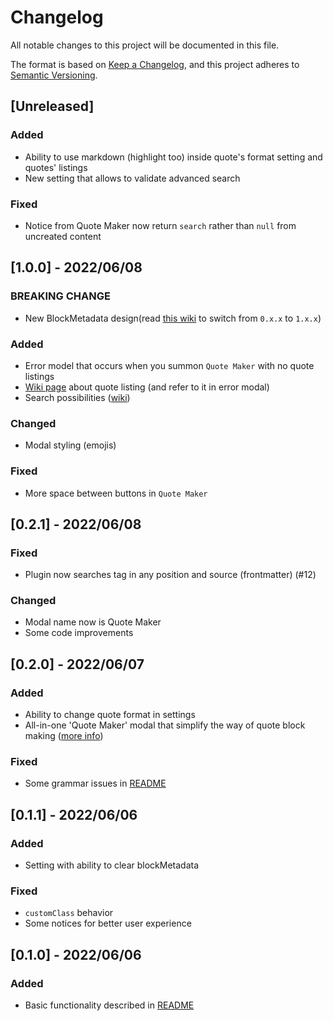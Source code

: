 # Changelog
All notable changes to this project will be documented in this file.

The format is based on [Keep a Changelog](https://keepachangelog.com/en/1.0.0/),
and this project adheres to [Semantic Versioning](https://semver.org/spec/v2.0.0.html).

## [Unreleased]
### Added
- Ability to use markdown (highlight too) inside quote's format setting and quotes' listings
- New setting that allows to validate advanced search

### Fixed
- Notice from Quote Maker now return `search` rather than `null` from uncreated content

## [1.0.0] - 2022/06/08
### BREAKING CHANGE
- New BlockMetadata design(read
[this wiki](https://github.com/ka1tzyu/local-quotes/wiki/How-to-switch-from-%600.x.x%60-to-%601.x.x%60)
to switch from `0.x.x` to `1.x.x`)

### Added
- Error model that occurs when you summon `Quote Maker` with no quote listings
- [Wiki page](https://github.com/ka1tzyu/local-quotes/wiki/How-quote-listings-work) about quote listing (and refer to it in error modal)
- Search possibilities ([wiki](https://github.com/ka1tzyu/local-quotes/wiki/How-to-use-search))

### Changed
- Modal styling (emojis)

### Fixed
- More space between buttons in `Quote Maker`

## [0.2.1] - 2022/06/08
### Fixed
- Plugin now searches tag in any position and source (frontmatter) (#12)

### Changed
- Modal name now is Quote Maker
- Some code improvements

## [0.2.0] - 2022/06/07
### Added
- Ability to change quote format in settings
- All-in-one 'Quote Maker' modal that simplify the way of quote block making ([more info](https://github.com/ka1tzyu/local-quotes#%EF%B8%8Fquote-maker))

### Fixed
- Some grammar issues in [README](README.md)

## [0.1.1] - 2022/06/06
### Added
- Setting with ability to clear blockMetadata

### Fixed
- `customClass` behavior
- Some notices for better user experience

## [0.1.0] - 2022/06/06
### Added
- Basic functionality described in [README](README.md)
